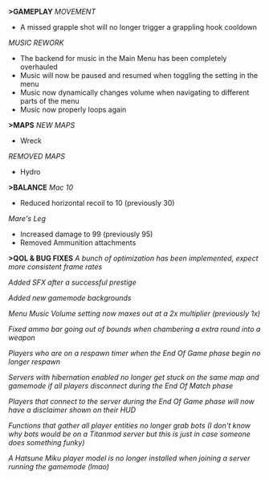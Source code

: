 **>GAMEPLAY**
*MOVEMENT*
- A missed grapple shot will no longer trigger a grappling hook cooldown

*MUSIC REWORK*
- The backend for music in the Main Menu has been completely overhauled
- Music will now be paused and resumed when toggling the setting in the menu
- Music now dynamically changes volume when navigating to different parts of the menu
- Music now properly loops again

**>MAPS**
*NEW MAPS*
- Wreck

*REMOVED MAPS*
- Hydro

**>BALANCE**
*Mac 10*
- Reduced horizontal recoil to 10 (previously 30)

*Mare's Leg*
- Increased damage to 99 (previously 95)
- Removed Ammunition attachments

**>QOL & BUG FIXES**
*A bunch of optimization has been implemented, expect more consistent frame rates*

*Added SFX after a successful prestige*

*Added new gamemode backgrounds*

*Menu Music Volume setting now maxes out at a 2x multiplier (previously 1x)*

*Fixed ammo bar going out of bounds when chambering a extra round into a weapon*

*Players who are on a respawn timer when the End Of Game phase begin no longer respawn*

*Servers with hibernation enabled no longer get stuck on the same map and gamemode if all players disconnect during the End Of Match phase*

*Players that connect to the server during the End Of Game phase will now have a disclaimer shown on their HUD*

*Functions that gather all player entities no longer grab bots (I don't know why bots would be on a Titanmod server but this is just in case someone does something funky)*

*A Hatsune Miku player model is no longer installed when joining a server running the gamemode (lmao)*